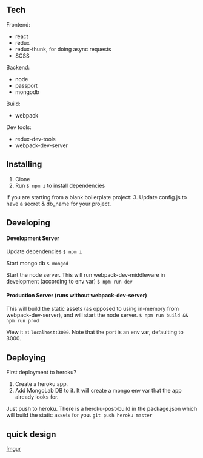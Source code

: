 ## Tech

Frontend:
- react
- redux
- redux-thunk, for doing async requests
- SCSS

Backend:
- node
- passport
- mongodb

Build:
- webpack

Dev tools:
- redux-dev-tools
- webpack-dev-server

## Installing

1. Clone
2. Run `$ npm i` to install dependencies

If you are starting from a blank boilerplate project:
3. Update config.js to have a secret & db_name for your project.

## Developing

#### Development Server
Update dependencies
`$ npm i`

Start mongo db
`$ mongod`

Start the node server.  This will run webpack-dev-middleware in development (according to env var)
`$ npm run dev`

#### Production Server (runs without webpack-dev-server)
This will build the static assets (as opposed to using in-memory from webpack-dev-server), and will start the node server. 
`$ npm run build && npm run prod`

View it at `localhost:3000`. Note that the port is an env var, defaulting to 3000.

## Deploying
First deployment to heroku?
1. Create a heroku app.
2. Add MongoLab DB to it. It will create a mongo env var that the app already looks for.

Just push to heroku.  There is a heroku-post-build in the package.json which will build the static assets for you. 
`git push heroku master`


## quick design
[Imgur](http://i.imgur.com/aCE1gci.png)

